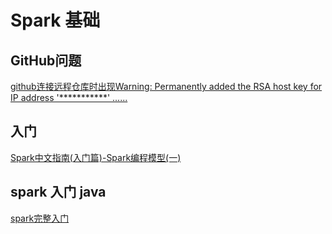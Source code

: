 # Spark 基础
## GitHub问题
[github连接远程仓库时出现Warning: Permanently added the RSA host key for IP address '***********' ......](https://blog.csdn.net/comeonbabe_/article/details/80244854)
## 入门
[Spark中文指南(入门篇)-Spark编程模型(一)](https://www.cnblogs.com/miqi1992/p/5621268.html)

## spark 入门 java 
[spark完整入门](https://blog.csdn.net/m0_37601109/article/details/81252410)
